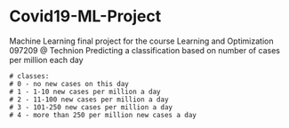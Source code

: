 # Covid19-ML-Project
Machine Learning final project for the course Learning and Optimization 097209 @ Technion
Predicting a classification based on number of cases per million each day 
```
# classes:
# 0 - no new cases on this day
# 1 - 1-10 new cases per million a day
# 2 - 11-100 new cases per million a day
# 3 - 101-250 new cases per million a day
# 4 - more than 250 per million new cases a day
```

